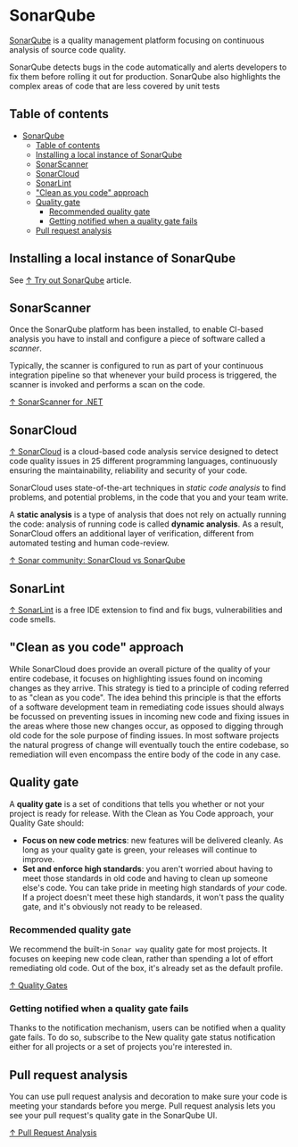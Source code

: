 # SonarQube

[SonarQube](https://www.sonarqube.org) is a quality management platform focusing on continuous analysis of source code quality.

SonarQube detects bugs in the code automatically and alerts developers to fix them before rolling it out for production. SonarQube also highlights the complex areas of code that are less covered by unit tests

## Table of contents

- [SonarQube](#sonarqube)
  - [Table of contents](#table-of-contents)
  - [Installing a local instance of SonarQube](#installing-a-local-instance-of-sonarqube)
  - [SonarScanner](#sonarscanner)
  - [SonarCloud](#sonarcloud)
  - [SonarLint](#sonarlint)
  - ["Clean as you code" approach](#clean-as-you-code-approach)
  - [Quality gate](#quality-gate)
    - [Recommended quality gate](#recommended-quality-gate)
    - [Getting notified when a quality gate fails](#getting-notified-when-a-quality-gate-fails)
  - [Pull request analysis](#pull-request-analysis)

## Installing a local instance of SonarQube

See [↑ Try out SonarQube](https://docs.sonarqube.org/latest/setup/get-started-2-minutes) article.

## SonarScanner

Once the SonarQube platform has been installed, to enable CI-based analysis you have to install and configure a piece of software called a *scanner*.

Typically, the scanner is configured to run as part of your continuous integration pipeline so that whenever your build process is triggered, the scanner is invoked and performs a scan on the code.

[↑ SonarScanner for .NET](https://docs.sonarqube.org/latest/analysis/scan/sonarscanner-for-msbuild)

## SonarCloud

[↑ SonarCloud](https://sonarcloud.io) is a cloud-based code analysis service designed to detect code quality issues in 25 different programming languages, continuously ensuring the maintainability, reliability and security of your code.

SonarCloud uses state-of-the-art techniques in *static code analysis* to find problems, and potential problems, in the code that you and your team write.

A **static analysis** is a type of analysis that does not rely on actually running the code: analysis of running code is called **dynamic analysis**. As a result, SonarCloud offers an additional layer of verification, different from automated testing and human code-review.

[↑ Sonar community: SonarCloud vs SonarQube](https://community.sonarsource.com/t/sonarcloud-vs-sonarqube/9557)

## SonarLint

[↑ SonarLint](https://www.sonarlint.org) is a free IDE extension to find and fix bugs, vulnerabilities and code smells.

## "Clean as you code" approach

While SonarCloud does provide an overall picture of the quality of your entire codebase, it focuses on highlighting issues found on incoming changes as they arrive. This strategy is tied to a principle of coding referred to as "clean as you code". The idea behind this principle is that the efforts of a software development team in remediating code issues should always be focussed on preventing issues in incoming new code and fixing issues in the areas where those new changes occur, as opposed to digging through old code for the sole purpose of finding issues. In most software projects the natural progress of change will eventually touch the entire codebase, so remediation will even encompass the entire body of the code in any case.

## Quality gate

A **quality gate** is a set of conditions that tells you whether or not your project is ready for release. With the Clean as You Code approach, your Quality Gate should:

- **Focus on new code metrics**: new features will be delivered cleanly. As long as your quality gate is green, your releases will continue to improve.
- **Set and enforce high standards**: you aren't worried about having to meet those standards in old code and having to clean up someone else's code. You can take pride in meeting high standards of *your* code. If a project doesn't meet these high standards, it won't pass the quality gate, and it's obviously not ready to be released.

### Recommended quality gate

We recommend the built-in `Sonar way` quality gate for most projects. It focuses on keeping new code clean, rather than spending a lot of effort remediating old code. Out of the box, it's already set as the default profile.

[↑ Quality Gates](https://docs.sonarqube.org/latest/user-guide/quality-gates)

### Getting notified when a quality gate fails

Thanks to the notification mechanism, users can be notified when a quality gate fails. To do so, subscribe to the New quality gate status notification either for all projects or a set of projects you're interested in.

## Pull request analysis

You can use pull request analysis and decoration to make sure your code is meeting your standards before you merge. Pull request analysis lets you see your pull request's quality gate in the SonarQube UI.

[↑ Pull Request Analysis](https://docs.sonarqube.org/latest/analysis/pull-request)
